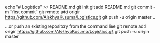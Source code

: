 echo "# Logistics" >> README.md
git init
git add README.md
git commit -m "first commit"
git remote add origin https://github.com/AlekhyaKusuma/Logistics.git
git push -u origin master ..
 
…or push an existing repository from the command line
git remote add origin https://github.com/AlekhyaKusuma/Logistics.git
git push -u origin master